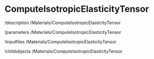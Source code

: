 <!-- MOOSE Documentation Stub: Remove this when content is added. -->

# ComputeIsotropicElasticityTensor
!description /Materials/ComputeIsotropicElasticityTensor

!parameters /Materials/ComputeIsotropicElasticityTensor

!inputfiles /Materials/ComputeIsotropicElasticityTensor

!childobjects /Materials/ComputeIsotropicElasticityTensor
